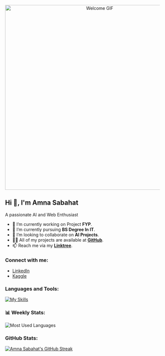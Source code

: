 <p align="center">
  <img src="https://i.pinimg.com/originals/a1/8c/fd/a18cfd3d749eb2e5c7bd6734da526cd4.gif" alt="Welcome GIF" width="600" />
</p>

## Hi 👋, I'm Amna Sabahat

A passionate AI  and Web Enthusiast 

- 🔭 I’m currently working on Project **FYP**.
- 🌱 I’m currently pursuing **BS Degree In IT**.
- 👯 I’m looking to collaborate on **AI Projects**.
- 👨‍💻 All of my projects are available at [**GitHub**](https://github.com/Amnasabahat).
- 📫 Reach me via my [**Linktree**](https://linktr.ee/amna_sabahat).

### Connect with me:
- [LinkedIn](https://www.linkedin.com/in/amna-sabahat-6b3713253/)
- [Kaggle](https://www.kaggle.com/amnaasabahat)

### Languages and Tools:
[![My Skills](https://skillicons.dev/icons?i=css,firebase,html,js,python,react,nextjs,seaborn,sql)](https://github.com/Amnasabahat)

### 📊 Weekly Stats:
<!-- This is where you can embed widgets or tools to display your contributions, longest streak, and current streak. -->

![Most Used Languages](https://github-readme-stats.vercel.app/api/top-langs/?username=Amnasabahat&layout=compact&theme=dark)


### GitHub Stats:
[![Amna Sabahat's GitHub Streak](https://streak-stats.demolab.com?user=Amnasabahat&theme=dark)](https://git.io/streak-stats)










